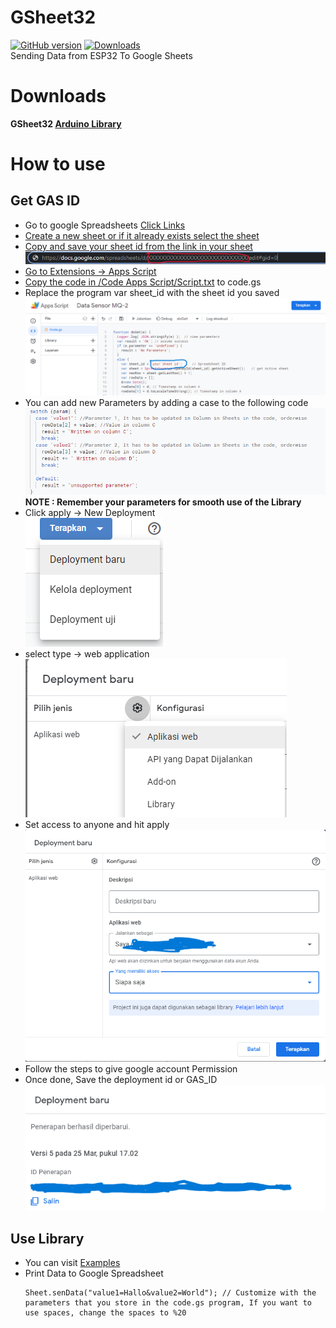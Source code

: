 # GSheet32
[![GitHub version](https://img.shields.io/github/v/release/MRROBO28/GSheet32?style=plastic)](https://github.com/MRROBO28/GSheet32/releases/latest)
[![Downloads](https://img.shields.io/github/downloads/MRROBO28/GSheet32/total?style=plastic)](https://github.com/MRROBO28/GSheet32/releases)
<br>
Sending Data from ESP32 To Google Sheets

# Downloads
**GSheet32 [Arduino Library](https://github.com/MRROBO28/GSheet32/releases/latest)**

# How to use
## Get GAS ID
- Go to google Spreadsheets <a href="https://docs.google.com/spreadsheets/u/0/"/>Click Links
- Create a new sheet or if it already exists select the sheet
- Copy and save your sheet id from the link in your sheet
  <img src="/img/SC3.png"/>
- Go to Extensions -> Apps Script
- Copy the code in <a href="/Code Apps Script/Script.txt">/Code Apps Script/Script.txt</a> to code.gs
- Replace the program var sheet_id with the sheet id you saved
  <img src="/img/SC2.png"/>
- You can add new Parameters by adding a case to the following code
  <img src="/img/SC1.png"/>
  <br><b>NOTE : Remember your parameters for smooth use of the Library</b>
- Click apply -> New Deployment<br>
  <img src="/img/SC4.png"/>
- select type -> web application<br>
  <img src="/img/SC5.png"/>
- Set access to anyone and hit apply<br>
  <img src="/img/SC6.png"/>
- Follow the steps to give google account Permission
- Once done, Save the deployment id or GAS_ID<BR>
  <img src="/img/SC7.png"/>
  
## Use Library
  - You can visit <a href="https://github.com/MRROBO28/GSheet32/tree/main/examples/">Examples</a>
  - Print Data to Google Spreadsheet 
    <pre><code>Sheet.senData("value1=Hallo&value2=World"); // Customize with the parameters that you store in the code.gs program, If you want to use spaces, change the spaces to %20
    </pre></code>
    
